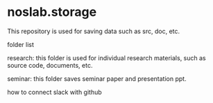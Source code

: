 # noslab.storage
This repository is used for saving data such as src, doc, etc.

folder list

research: this folder is used for individual research materials, such as source code, documents, etc.

seminar: this folder saves seminar paper and presentation ppt.

how to connect slack with github

